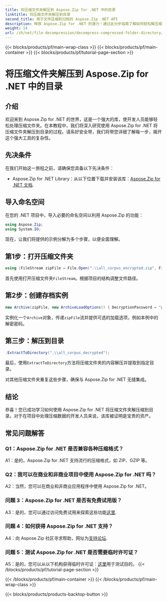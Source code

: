 ```yaml
---
title: 将压缩文件夹解压到 Aspose.Zip for .NET 中的目录
linktitle: 将压缩文件夹解压到目录
second_title: 用于文件压缩和归档的 Aspose.Zip .NET API
description: 释放 Aspose.Zip for .NET 的潜力！通过此分步指南了解如何轻松解压缩文件夹。深入无缝压缩和提取的世界。
weight: 14
url: /zh/net/file-decompression/decompress-compressed-folder-directory/
---
```


{{< blocks/products/pf/main-wrap-class >}}
{{< blocks/products/pf/main-container >}}
{{< blocks/products/pf/tutorial-page-section >}}

# 将压缩文件夹解压到 Aspose.Zip for .NET 中的目录

## 介绍

欢迎来到 Aspose.Zip for .NET 的世界，这是一个强大的库，使开发人员能够轻松处理压缩文件夹。在本教程中，我们将深入研究使用 Aspose.Zip for .NET 将压缩文件夹解压到目录的过程。请系好安全带，我们将带您详细了解每一步，揭开这个强大工具的复杂性。

## 先决条件

在我们开始这一旅程之前，请确保您具备以下先决条件：

-  Aspose.Zip for .NET Library：从以下位置下载并安装该库：[Aspose.Zip for .NET 文档](https://reference.aspose.com/zip/net/).

## 导入命名空间

在您的 .NET 项目中，导入必要的命名空间以利用 Aspose.Zip 的功能：

```csharp
using Aspose.Zip;
using System.IO;
```

现在，让我们将提供的示例分解为多个步骤，以便全面理解。

## 第1步：打开压缩文件夹

```csharp
using (FileStream zipFile = File.Open(".\\all_corpus_encrypted.zip", FileMode.Open))
```

首先使用打开压缩文件夹`FileStream`。根据项目的结构调整文件路径。

## 第2步：创建存档实例

```csharp
new Archive(zipFile, new ArchiveLoadOptions() { DecryptionPassword = "p@s$" })
```

实例化一个`Archive`对象，传递`zipFile`流并提供可选的加载选项，例如本例中的解密密码。

## 第三步：解压到目录

```csharp
.ExtractToDirectory(".\\all_corpus_decrypted");
```

最后，使用`ExtractToDirectory`方法将压缩文件夹的内容解压并提取到指定目录。

对其他压缩文件夹重复这些步骤，确保与 Aspose.Zip for .NET 无缝集成。

## 结论

恭喜！您已成功学习如何使用 Aspose.Zip for .NET 将压缩文件夹解压缩到目录。对于在项目中处理压缩数据的开发人员来说，该库被证明是宝贵的资产。

## 常见问题解答

### Q1：Aspose.Zip for .NET 是否兼容各种压缩格式？

A1：是的，Aspose.Zip for .NET 支持流行的压缩格式，如 ZIP、GZIP 等。

### Q2：我可以在商业和非商业项目中使用 Aspose.Zip for .NET 吗？

A2：当然，您可以在商业和非商业应用程序中使用 Aspose.Zip for .NET。

### 问题 3：Aspose.Zip for .NET 是否有免费试用版？

 A3：是的，您可以通过访问免费试用来探索这些功能[这里](https://releases.aspose.com/).

### 问题 4：如何获得 Aspose.Zip for .NET 支持？

A4：向 Aspose.Zip 社区寻求帮助，网址为[支持论坛](https://forum.aspose.com/c/zip/37).

### 问题 5：测试 Aspose.Zip for .NET 是否需要临时许可证？

 A5：是的，您可以从以下机构获得临时许可证：[这里](https://purchase.aspose.com/temporary-license/)用于测试目的。
{{< /blocks/products/pf/tutorial-page-section >}}

{{< /blocks/products/pf/main-container >}}
{{< /blocks/products/pf/main-wrap-class >}}

{{< blocks/products/products-backtop-button >}}
